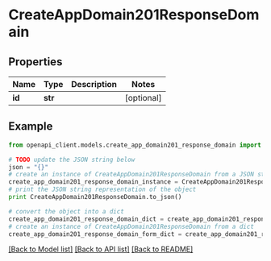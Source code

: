 # CreateAppDomain201ResponseDomain


## Properties
Name | Type | Description | Notes
------------ | ------------- | ------------- | -------------
**id** | **str** |  | [optional] 

## Example

```python
from openapi_client.models.create_app_domain201_response_domain import CreateAppDomain201ResponseDomain

# TODO update the JSON string below
json = "{}"
# create an instance of CreateAppDomain201ResponseDomain from a JSON string
create_app_domain201_response_domain_instance = CreateAppDomain201ResponseDomain.from_json(json)
# print the JSON string representation of the object
print CreateAppDomain201ResponseDomain.to_json()

# convert the object into a dict
create_app_domain201_response_domain_dict = create_app_domain201_response_domain_instance.to_dict()
# create an instance of CreateAppDomain201ResponseDomain from a dict
create_app_domain201_response_domain_form_dict = create_app_domain201_response_domain.from_dict(create_app_domain201_response_domain_dict)
```
[[Back to Model list]](../README.md#documentation-for-models) [[Back to API list]](../README.md#documentation-for-api-endpoints) [[Back to README]](../README.md)


